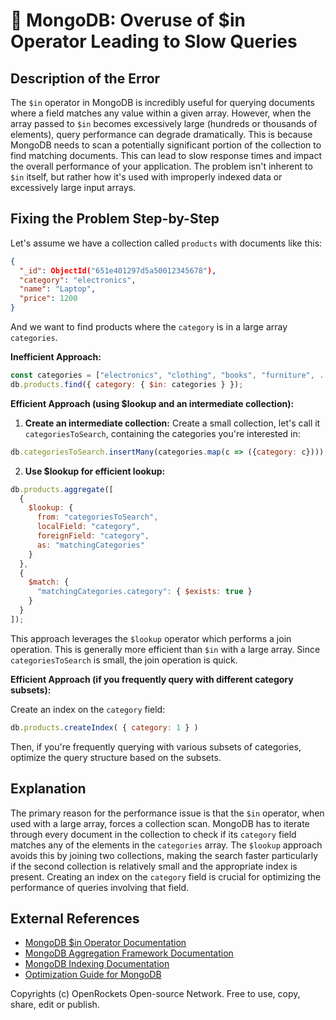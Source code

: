 # 🐞 MongoDB: Overuse of $in Operator Leading to Slow Queries


## Description of the Error

The `$in` operator in MongoDB is incredibly useful for querying documents where a field matches any value within a given array. However, when the array passed to `$in` becomes excessively large (hundreds or thousands of elements), query performance can degrade dramatically. This is because MongoDB needs to scan a potentially significant portion of the collection to find matching documents.  This can lead to slow response times and impact the overall performance of your application.  The problem isn't inherent to `$in` itself, but rather how it's used with improperly indexed data or excessively large input arrays.

## Fixing the Problem Step-by-Step

Let's assume we have a collection called `products` with documents like this:

```json
{
  "_id": ObjectId("651e401297d5a50012345678"),
  "category": "electronics",
  "name": "Laptop",
  "price": 1200
}
```

And we want to find products where the `category` is in a large array `categories`.

**Inefficient Approach:**

```javascript
const categories = ["electronics", "clothing", "books", "furniture", ...]; // Assume hundreds of elements
db.products.find({ category: { $in: categories } });
```

**Efficient Approach (using $lookup and an intermediate collection):**

1. **Create an intermediate collection:** Create a small collection, let's call it `categoriesToSearch`, containing the categories you're interested in:

```javascript
db.categoriesToSearch.insertMany(categories.map(c => ({category: c})));
```

2. **Use $lookup for efficient lookup:**

```javascript
db.products.aggregate([
  {
    $lookup: {
      from: "categoriesToSearch",
      localField: "category",
      foreignField: "category",
      as: "matchingCategories"
    }
  },
  {
    $match: {
      "matchingCategories.category": { $exists: true }
    }
  }
]);
```

This approach leverages the `$lookup` operator which performs a join operation.  This is generally more efficient than `$in` with a large array.  Since `categoriesToSearch` is small, the join operation is quick.


**Efficient Approach (if you frequently query with different category subsets):**

Create an index on the `category` field:

```javascript
db.products.createIndex( { category: 1 } )
```

Then, if you're frequently querying with various subsets of categories, optimize the query structure based on the subsets.


## Explanation

The primary reason for the performance issue is that the `$in` operator, when used with a large array, forces a collection scan. MongoDB has to iterate through every document in the collection to check if its `category` field matches any of the elements in the `categories` array.  The `$lookup` approach avoids this by joining two collections, making the search faster particularly if the second collection is relatively small and the appropriate index is present. Creating an index on the `category` field is crucial for optimizing the performance of queries involving that field.

## External References

* [MongoDB $in Operator Documentation](https://www.mongodb.com/docs/manual/reference/operator/query/in/)
* [MongoDB Aggregation Framework Documentation](https://www.mongodb.com/docs/manual/aggregation/)
* [MongoDB Indexing Documentation](https://www.mongodb.com/docs/manual/indexes/)
* [Optimization Guide for MongoDB](https://www.mongodb.com/docs/manual/administration/performance/)



Copyrights (c) OpenRockets Open-source Network. Free to use, copy, share, edit or publish.

